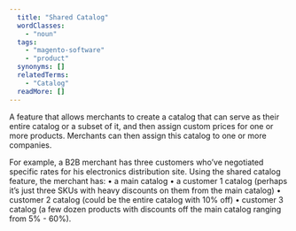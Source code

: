 ```yaml
---
  title: "Shared Catalog"
  wordClasses: 
    - "noun"
  tags: 
    - "magento-software"
    - "product"
  synonyms: []
  relatedTerms: 
    - "Catalog"
  readMore: []
---
```

A feature that allows merchants to create a catalog that can serve as their entire catalog or a subset of it, and then assign custom prices for one or more products. Merchants can then assign this catalog to one or more companies.

For example, a B2B merchant has three customers who’ve negotiated specific rates for his electronics distribution site. Using the shared catalog feature, the merchant has:
• a main catalog
• a customer 1 catalog (perhaps it’s just three SKUs with heavy discounts on them from the main catalog)
• customer 2 catalog (could be the entire catalog with 10% off)
• customer 3 catalog (a few dozen products with discounts off the main catalog ranging from 5% - 60%).
